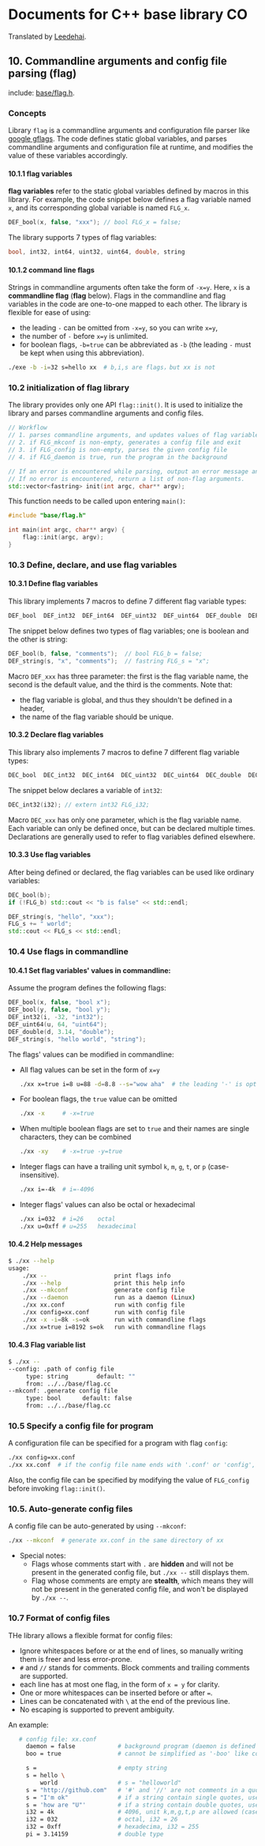 # Documents for C++ base library CO

Translated by [Leedehai](https://github.com/Leedehai).

## 10. Commandline arguments and config file parsing (flag)

include: [base/flag.h](https://github.com/idealvin/co/blob/master/base/flag.h).

### Concepts

Library `flag` is a commandline arguments and configuration file parser like [google gflags](https://github.com/gflags/gflags). The code defines static global variables, and parses commandline arguments and configuration file at runtime, and modifies the value of these variables accordingly.

#### 10.1.1 flag variables

**flag variables** refer to the static global variables defined by macros in this library. For example, the code snippet below defines a flag variable named `x`, and its corresponding global variable is named `FLG_x`.
```cpp
DEF_bool(x, false, "xxx"); // bool FLG_x = false;
```

The library supports 7 types of flag variables:
```cpp
bool, int32, int64, uint32, uint64, double, string
```

#### 10.1.2 command line flags

Strings in commandline arguments often take the form of `-x=y`. Here, `x` is a **commandline flag** (**flag** below). Flags in the commandline and flag variables in the code are one-to-one mapped to each other. The library is flexible for ease of using:

- the leading `-` can be omitted from `-x=y`, so you can write `x=y`,
- the number of `-` before `x=y` is unlimited.
- for boolean flags, `-b=true` can be abbreviated as `-b` (the leading `-` must be kept when using this abbreviation).

```sh
./exe -b -i=32 s=hello xx  # b,i,s are flags，but xx is not
```

### 10.2 initialization of flag library

The library provides only one API `flag::init()`. It is used to initialize the library and parses commandline arguments and config files.

```cpp
// Workflow
// 1. parses commandline arguments, and updates values of flag variables
// 2. if FLG_mkconf is non-empty, generates a config file and exit
// 3. if FLG_config is non-empty, parses the given config file
// 4. if FLG_daemon is true, run the program in the background

// If an error is encountered while parsing, output an error message and exit.
// If no error is encountered, return a list of non-flag arguments.
std::vector<fastring> init(int argc, char** argv);
```

This function needs to be called upon entering `main()`:

```cpp
#include "base/flag.h"

int main(int argc, char** argv) {
    flag::init(argc, argv);
}
```

### 10.3 Define, declare, and use flag variables

#### 10.3.1 Define flag variables

This library implements 7 macros to define 7 different flag variable types:
```cpp
DEF_bool  DEF_int32  DEF_int64  DEF_uint32  DEF_uint64  DEF_double  DEF_string
```

The snippet below defines two types of flag variables; one is boolean and the other is string:

```cpp
DEF_bool(b, false, "comments");  // bool FLG_b = false;
DEF_string(s, "x", "comments");  // fastring FLG_s = "x";
```

Macro `DEF_xxx` has three parameter: the first is the flag variable name, the second is the default value, and the third is the comments. Note that:
- the flag variable is global, and thus they shouldn't be defined in a header,
- the name of the flag variable should be unique.

#### 10.3.2 Declare flag variables

This library also implements 7 macros to define 7 different flag variable types:
```cpp
DEC_bool  DEC_int32  DEC_int64  DEC_uint32  DEC_uint64  DEC_double  DEC_string
```

The snippet below declares a variable of `int32`:
```cpp
DEC_int32(i32); // extern int32 FLG_i32;
```

Macro `DEC_xxx` has only one parameter, which is the flag variable name. Each variable can only be defined once, but can be declared multiple times. Declarations are generally used to refer to flag variables defined elsewhere.

#### 10.3.3 Use flag variables

After being defined or declared, the flag variables can be used like ordinary variables:

```cpp
DEC_bool(b);
if (!FLG_b) std::cout << "b is false" << std::endl;   

DEF_string(s, "hello", "xxx");
FLG_s += " world";
std::cout << FLG_s << std::endl;
```

### 10.4 Use flags in commandline

#### 10.4.1 Set flag variables' values in commandline:

Assume the program defines the following flags:
```cpp
DEF_bool(x, false, "bool x");
DEF_bool(y, false, "bool y");
DEF_int32(i, -32, "int32");
DEF_uint64(u, 64, "uint64");
DEF_double(d, 3.14, "double");
DEF_string(s, "hello world", "string");
```

The flags' values can be modified in commandline:

* All flag values can be set in the form of `x=y`
  ```sh
  ./xx x=true i=8 u=88 -d=8.8 --s="wow aha"  # the leading '-' is optional
  ```

* For boolean flags, the `true` value can be omitted
  ```sh
  ./xx -x     # -x=true
  ```

* When multiple boolean flags are set to `true` and their names are single characters, they can be combined
  ```sh
  ./xx -xy    # -x=true -y=true
  ```

* Integer flags can have a trailing unit symbol `k`, `m`, `g`, `t`, or `p` (case-insensitive).
  ```sh
  ./xx i=-4k  # i=-4096
  ```

* Integer flags' values can also be octal or hexadecimal
  ```sh
  ./xx i=032  # i=26    octal
  ./xx u=0xff # u=255   hexadecimal
  ```

#### 10.4.2 Help messages

```sh
$ ./xx --help
usage:
    ./xx --                   print flags info
    ./xx --help               print this help info
    ./xx --mkconf             generate config file
    ./xx --daemon             run as a daemon (Linux)
    ./xx xx.conf              run with config file
    ./xx config=xx.conf       run with config file
    ./xx -x -i=8k -s=ok       run with commandline flags
    ./xx x=true i=8192 s=ok   run with commandline flags
```

#### 10.4.3 Flag variable list

```sh
$ ./xx --
--config: .path of config file
	 type: string	     default: ""
	 from: ../../base/flag.cc
--mkconf: .generate config file
	 type: bool	     default: false
	 from: ../../base/flag.cc
```

### 10.5 Specify a config file for program

A configuration file can be specified for a program with flag `config`:
```sh
./xx config=xx.conf
./xx xx.conf  # if the config file name ends with '.conf' or 'config', and the program only accepts one argument, then 'confi' can be left out
```

Also, the config file can be specified by modifying the value of `FLG_config` before invoking `flag::init()`.

### 10.5. Auto-generate config files

A config file can be auto-generated by using `--mkconf`:
```sh
./xx --mkconf  # generate xx.conf in the same directory of xx
```

- Special notes:
    - Flags whose comments start with `.` are **hidden** and will not be present in the generated config file, but `./xx --` still displays them.
    - Flag whose comments are empty are **stealth**, which means they will not be present in the generated config file, and won't be displayed by `./xx --`.

### 10.7 Format of config files

THe library allows a flexible format for config files:

- Ignore whitespaces before or at the end of lines, so manually writing them is freer and less error-prone.
- `#` and `//` stands for comments. Block comments and trailing comments are supported.
- each line has at most one flag, in the form of `x = y` for clarity.
- One or more whitespaces can be inserted before or after `=`.
- Lines can be concatenated with `\` at the end of the previous line.
- No escaping is supported to prevent ambiguity.

An example:
```sh
   # config file: xx.conf
     daemon = false            # background program (daemon is defined by library internally)
     boo = true                # cannot be simplified as '-boo' like commandline arguments

     s =                       # empty string
     s = hello \
         world                 # s = "helloworld"
     s = "http://github.com"   # '#' and '//' are not comments in a quoted string
     s = "I'm ok"              # if a string contain single quotes, use double quotes on both ends
     s = 'how are "U"'         # if a string contain double quotes, use single quotes on both ends
     i32 = 4k                  # 4096, unit k,m,g,t,p are allowed (case-insensitive)
     i32 = 032                 # octal, i32 = 26
     i32 = 0xff                # hexadecima, i32 = 255
     pi = 3.14159              # double type
```
